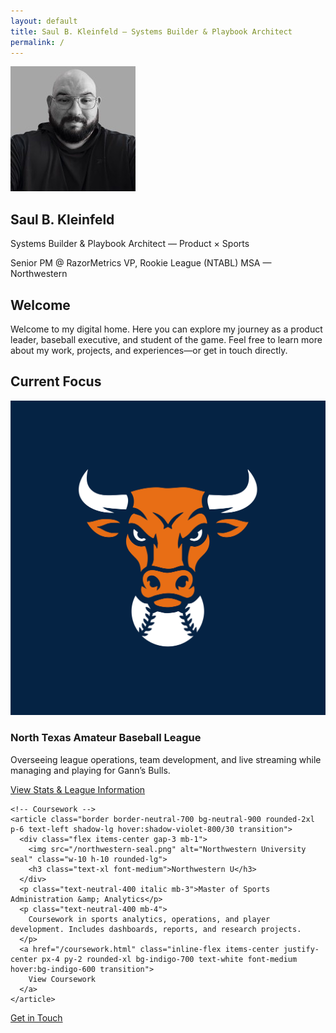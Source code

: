 ```yaml
---
layout: default
title: Saul B. Kleinfeld — Systems Builder & Playbook Architect
permalink: /
---
```


<section class="mx-auto px-4 sm:px-6 py-12 text-center" style="max-width:1200px;">
  <img src="/SBK-Headshot.jpeg" alt="Saul B. Kleinfeld" class="mx-auto rounded-full w-40 h-40 shadow-xl mb-6 border-4 border-neutral-700">

  <h1 class="text-4xl font-semibold tracking-tight">Saul B. Kleinfeld</h1>
  <p class="text-neutral-400 text-lg mb-4">Systems Builder &amp; Playbook Architect — Product × Sports</p>

  <div class="flex flex-wrap justify-center gap-3 mb-8">
    <span class="px-3 py-1 rounded-full bg-blue-900/30 text-blue-300 text-sm">Senior PM @ RazorMetrics</span>
    <span class="px-3 py-1 rounded-full bg-purple-900/30 text-purple-300 text-sm">VP, Rookie League (NTABL)</span>
    <span class="px-3 py-1 rounded-full bg-rose-900/30 text-rose-300 text-sm">MSA — Northwestern</span>
  </div>

  <h2 class="text-2xl font-medium mb-2">Welcome</h2>
  <p class="text-neutral-400 max-w-2xl mx-auto mb-8">
    Welcome to my digital home. Here you can explore my journey as a product leader, baseball executive, and student of the game.
    Feel free to learn more about my work, projects, and experiences—or get in touch directly.
  </p>
</section>

<section class="mx-auto px-4 sm:px-6 py-8" style="max-width:1200px;">
  <h2 class="text-2xl font-semibold mb-6 text-center">Current Focus</h2>

  <div class="grid sm:grid-cols-2 gap-6">
    <!-- NTABL -->
    <article class="border border-neutral-700 bg-neutral-900 rounded-2xl p-6 text-left shadow-lg hover:shadow-purple-800/30 transition">
      <div class="flex items-center gap-3 mb-3">
        <img src="/NTABL%20-%20Gann's%20Bulls%20Logo.png" alt="NTABL logo" class="w-10 h-10 rounded-lg">
        <h3 class="text-xl font-medium">North Texas Amateur Baseball League</h3>
      </div>
      <p class="text-neutral-400 mb-4">
        Overseeing league operations, team development, and live streaming while managing and playing for Gann’s Bulls.
      </p>
      <a href="/ntabl/" class="inline-flex items-center justify-center px-4 py-2 rounded-xl bg-purple-700 text-white font-medium hover:bg-purple-600 transition">
        View Stats &amp; League Information
      </a>
    </article>

    <!-- Coursework -->
    <article class="border border-neutral-700 bg-neutral-900 rounded-2xl p-6 text-left shadow-lg hover:shadow-violet-800/30 transition">
      <div class="flex items-center gap-3 mb-1">
        <img src="/northwestern-seal.png" alt="Northwestern University seal" class="w-10 h-10 rounded-lg">
        <h3 class="text-xl font-medium">Northwestern U</h3>
      </div>
      <p class="text-neutral-400 italic mb-3">Master of Sports Administration &amp; Analytics</p>
      <p class="text-neutral-400 mb-4">
        Coursework in sports analytics, operations, and player development. Includes dashboards, reports, and research projects.
      </p>
      <a href="/coursework.html" class="inline-flex items-center justify-center px-4 py-2 rounded-xl bg-indigo-700 text-white font-medium hover:bg-indigo-600 transition">
        View Coursework
      </a>
    </article>
  </div>

  <div class="text-center mt-12">
    <a href="/contact.html" class="inline-flex px-6 py-3 rounded-xl border border-neutral-700 hover:bg-neutral-800 transition">
      Get in Touch
    </a>
  </div>
</section>
